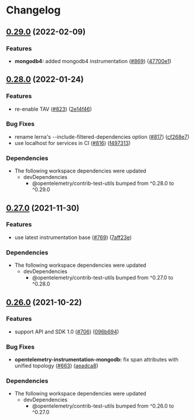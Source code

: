 # Changelog

## [0.29.0](https://www.github.com/open-telemetry/opentelemetry-js-contrib/compare/instrumentation-mongodb-v0.28.0...instrumentation-mongodb-v0.29.0) (2022-02-09)


### Features

* **mongodb4:** added mongodb4 instrumentation ([#869](https://www.github.com/open-telemetry/opentelemetry-js-contrib/issues/869)) ([47700e1](https://www.github.com/open-telemetry/opentelemetry-js-contrib/commit/47700e10dc6e4bd9ba0255cae85dec07ab4dd448))

## [0.28.0](https://www.github.com/open-telemetry/opentelemetry-js-contrib/compare/instrumentation-mongodb-v0.27.0...instrumentation-mongodb-v0.28.0) (2022-01-24)


### Features

* re-enable TAV ([#823](https://www.github.com/open-telemetry/opentelemetry-js-contrib/issues/823)) ([2e14f46](https://www.github.com/open-telemetry/opentelemetry-js-contrib/commit/2e14f46b3f7221ae51ffa12313997f007c300e21))


### Bug Fixes

* rename lerna's --include-filtered-dependencies option ([#817](https://www.github.com/open-telemetry/opentelemetry-js-contrib/issues/817)) ([cf268e7](https://www.github.com/open-telemetry/opentelemetry-js-contrib/commit/cf268e7a92b7800ad6dbec9ca77466f9ee03ee1a))
* use localhost for services in CI ([#816](https://www.github.com/open-telemetry/opentelemetry-js-contrib/issues/816)) ([f497313](https://www.github.com/open-telemetry/opentelemetry-js-contrib/commit/f4973133e86549bbca301983085cc67788a10acd))


### Dependencies

* The following workspace dependencies were updated
  * devDependencies
    * @opentelemetry/contrib-test-utils bumped from ^0.28.0 to ^0.29.0

## [0.27.0](https://www.github.com/open-telemetry/opentelemetry-js-contrib/compare/instrumentation-mongodb-v0.26.0...instrumentation-mongodb-v0.27.0) (2021-11-30)


### Features

* use latest instrumentation base ([#769](https://www.github.com/open-telemetry/opentelemetry-js-contrib/issues/769)) ([7aff23e](https://www.github.com/open-telemetry/opentelemetry-js-contrib/commit/7aff23ebebbe209fa3b78c2e7f513c9cd2231be4))


### Dependencies

* The following workspace dependencies were updated
  * devDependencies
    * @opentelemetry/contrib-test-utils bumped from ^0.27.0 to ^0.28.0

## [0.26.0](https://www.github.com/open-telemetry/opentelemetry-js-contrib/compare/instrumentation-mongodb-v0.25.0...instrumentation-mongodb-v0.26.0) (2021-10-22)


### Features

* support API and SDK 1.0 ([#706](https://www.github.com/open-telemetry/opentelemetry-js-contrib/issues/706)) ([096b694](https://www.github.com/open-telemetry/opentelemetry-js-contrib/commit/096b694bbc3079f0ab4ee0462869b10eb8185202))


### Bug Fixes

* **opentelemetry-instrumentation-mongodb:** fix span attributes with unified topology ([#663](https://www.github.com/open-telemetry/opentelemetry-js-contrib/issues/663)) ([aeadca8](https://www.github.com/open-telemetry/opentelemetry-js-contrib/commit/aeadca8da626164828852489ab749dfd0aa1d981))



### Dependencies

* The following workspace dependencies were updated
  * devDependencies
    * @opentelemetry/contrib-test-utils bumped from ^0.26.0 to ^0.27.0

